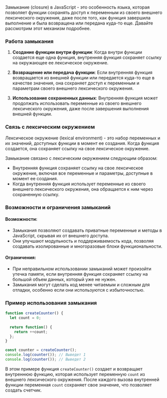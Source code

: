 Замыкание (closure) в JavaScript - это особенность языка, которая позволяет функции сохранять доступ к переменным из своего внешнего лексического окружения, даже после того, как функция завершила выполнение и была возвращена или передана куда-то еще. Давайте рассмотрим этот механизм подробнее.

### Работа замыкания

1. **Создание функции внутри функции**: Когда внутри функции создается еще одна функция, внутренняя функция сохраняет ссылку на окружающее ее лексическое окружение.
  
2. **Возвращение или передача функции**: Если внутренняя функция возвращается из внешней функции или передается куда-то еще в качестве значения, она сохраняет доступ к переменным и параметрам своего внешнего лексического окружения.

3. **Использование сохраненных данных**: Внутренняя функция может продолжать использовать переменные из своего внешнего лексического окружения, даже после завершения выполнения внешней функции.

### Связь с лексическим окружением

Лексическое окружение (lexical environment) - это набор переменных и их значений, доступных функции в момент ее создания. Когда функция создается, она сохраняет ссылку на свое лексическое окружение.

Замыкание связано с лексическим окружением следующим образом:

- Внутренняя функция сохраняет ссылку на свое лексическое окружение, включая все переменные и параметры, доступные в момент ее создания.
- Когда внутренняя функция использует переменные из своего внешнего лексического окружения, она обращается к ним через сохраненную ссылку.

### Возможности и ограничения замыканий

#### Возможности:

- Замыкания позволяют создавать приватные переменные и методы в JavaScript, скрывая их от внешнего доступа.
- Они улучшают модульность и поддерживаемость кода, позволяя создавать изолированные и многоразовые блоки функциональности.

#### Ограничения:

- При неправильном использовании замыканий может произойти утечка памяти, если внутренняя функция сохраняет ссылку на большой объем данных, который уже не нужен.
- Замыкания могут сделать код менее читаемым и сложным для отладки, особенно если они используются с избыточностью.

### Пример использования замыкания

```javascript
function createCounter() {
  let count = 0;
  
  return function() {
    return ++count;
  };
}

const counter = createCounter();
console.log(counter()); // Выведет 1
console.log(counter()); // Выведет 2
```

В этом примере функция `createCounter()` создает и возвращает внутреннюю функцию, которая использует переменную `count` из внешнего лексического окружения. После каждого вызова внутренней функции переменная `count` сохраняет свое значение, что позволяет создать счетчик.
